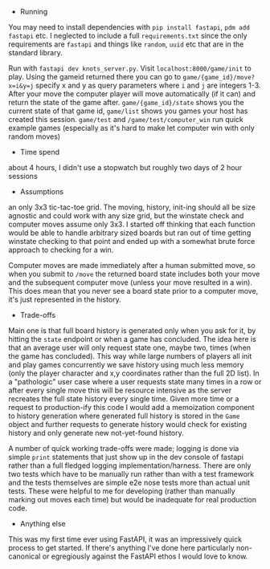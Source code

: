 * Running

You may need to install dependencies with `pip install fastapi`, `pdm add fastapi` etc. I neglected to include a full `requirements.txt` since the only requirements are `fastapi` and things like `random`, `uuid` etc that are in the standard library. 

Run with `fastapi dev knots_server.py`. Visit `localhost:8000/game/init` to play. Using the gameid returned there you can go to `game/{game_id}/move?x=i&y=j` specify x and y as query parameters where `i` and `j` are integers 1-3. After your move the computer player will move automatically (if it can) and return the state of the game after. `game/{game_id}/state` shows you the current state of that game id, `game/list` shows you games your host has created this session. `game/test` and `/game/test/computer_win` run quick example games (especially as it's hard to make let computer win with only random moves)

* Time spend

about 4 hours, I didn't use a stopwatch but roughly two days of 2 hour sessions

* Assumptions

an only 3x3 tic-tac-toe grid. The moving, history, init-ing should all be size agnostic and could work with any size grid, but the winstate check and computer moves assume only 3x3. I started off thinking that each function would be able to handle arbitrary sized boards but ran out of time getting winstate checking to that point and ended up with a somewhat brute force approach to checking for a win. 

Computer moves are made immediately after a human submitted move, so when you submit to `/move` the returned board state includes both your move and the subsequent computer move (unless your move resulted in a win). This does mean that you never see a board state prior to a computer move, it's just represented in the history.

* Trade-offs

Main one is that full board history is generated only when you ask for it, by hitting the `state` endpoint or when a game has concluded. The idea here is that an average user will only request state one, maybe two, times (when the game has concluded). This way while large numbers of players all init and play games concurrently we save history using much less memory (only the player character and x,y coordinates rather than the full 2D list). In a "pathologic" user case where a user requests state many times in a row or after every single move this will be resource intensive as the server recreates the full state history every single time. Given more time or a request to production-ify this code I would add a memoization component to history generation where generated full history is stored in the `Game` object and further requests to generate history would check for existing history and only generate new not-yet-found history.

A number of quick working trade-offs were made; logging is done via simple `print` statements that just show up in the dev console of fastapi rather than a full fledged logging implementation/harness. There are only two tests which have to be manually run rather than with a test framework and the tests themselves are simple e2e nose tests more than actual unit tests. These were helpful to me for developing (rather than manually marking out moves each time) but would be inadequate for real production code.
    
* Anything else

This was my first time ever using FastAPI, it was an impressively quick process to get started. If there's anything I've done here particularly non-canonical or egregiously against the FastAPI ethos I would love to know.  
